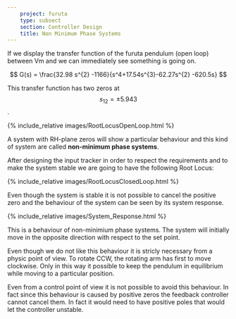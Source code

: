 ```yaml
---
    project: furuta
    type: subsect
    section: Controller Design
    title: Non Minimum Phase Systems
---
```


If we display the transfer function of the furuta pendulum (open loop) between Vm and  we can immediately see something is going on.

$$ G(s) = \frac{32.98 s^{2} -1166}{s^4+17.54s^{3}-62.27s^{2} -620.5s} $$
 
This transfer function has two zeros at $$s_{12} = {\displaystyle \pm }  5.943$$.

{% include_relative images/RootLocusOpenLoop.html %}

A system with RH-plane zeros will show a particular behaviour and this kind of system are called **non-minimum phase systems**.

After designing the input tracker in order to respect the requirements and to make the system stable we are going to have the following Root Locus:

{% include_relative images/RootLocusClosedLoop.html %}

Even though the system is stable it is not possible to cancel the positive zero and the behaviour of the system can be seen by its system response.

{% include_relative images/System_Response.html %}

This is a behaviour of non-minimium phase systems. The system will initially move in the opposite direction with respect to the set point.

Even though we do not like this behaviour it is stricly necessary from a physic point of view. To rotate CCW, the rotating arm has first to move clockwise. Only in this way it possible to keep the pendulum in equilibrium while moving to a particular position.

Even from a control point of view it is not possible to avoid this behaviour. In fact since this behaviour is caused by positive zeros the feedback controller cannot cancel them. In fact it would need to have positive poles that would let the controller unstable.